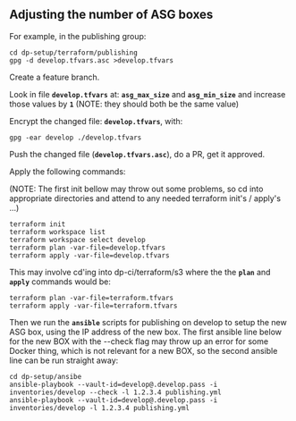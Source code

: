 ## Adjusting the number of ASG boxes

For example, in the publishing group:

```shell
cd dp-setup/terraform/publishing
gpg -d develop.tfvars.asc >develop.tfvars
```

Create a feature branch.

Look in file **`develop.tfvars`** at: **`asg_max_size`** and **`asg_min_size`** and increase those values by **`1`** (NOTE: they should both be the same value)

Encrypt the changed file: **`develop.tfvars`**, with:

```shell
gpg -ear develop ./develop.tfvars
```

Push the changed file (**`develop.tfvars.asc`**), do a PR, get it approved.

Apply the following commands:

(NOTE: The first init bellow may throw out some problems, so cd into appropriate directories and attend to any needed terraform init's / apply's ...)

```shell
terraform init
terraform workspace list
terraform workspace select develop
terraform plan -var-file=develop.tfvars
terraform apply -var-file=develop.tfvars
```

This may involve cd'ing into dp-ci/terraform/s3 where the the **`plan`** and **`apply`** commands would be:

```shell
terraform plan -var-file=terraform.tfvars
terraform apply -var-file=terraform.tfvars
```

Then we run the **`ansible`** scripts for publishing on develop to setup the new ASG box, using the IP address of the new box. The first ansible line below for the new BOX with the --check flag may throw up an error for some Docker thing, which is not relevant for a new BOX, so the second ansible line can be run straight away:

```shell
cd dp-setup/ansibe
ansible-playbook --vault-id=develop@.develop.pass -i inventories/develop --check -l 1.2.3.4 publishing.yml
ansible-playbook --vault-id=develop@.develop.pass -i inventories/develop -l 1.2.3.4 publishing.yml
```
